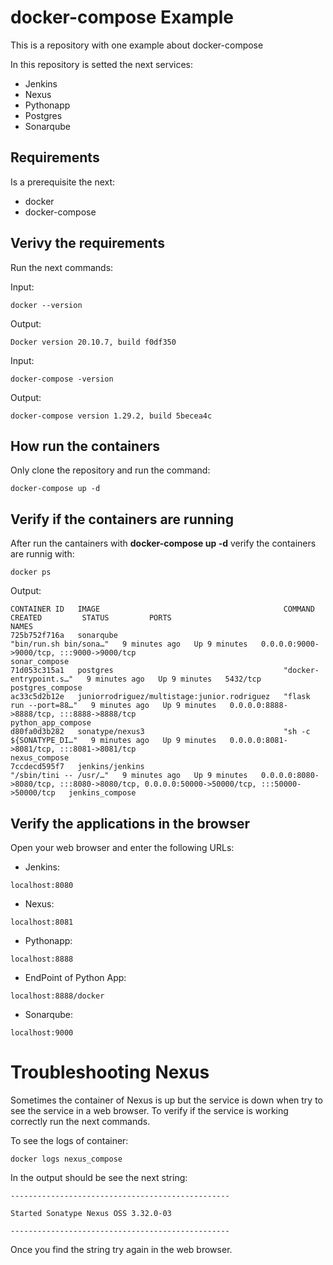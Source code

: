 # docker-compose Example
This is a repository with one example about docker-compose

In this repository is setted the next services:

- Jenkins
- Nexus
- Pythonapp
- Postgres
- Sonarqube

## Requirements
Is a prerequisite the next:
- docker
- docker-compose

## Verivy the requirements
Run the next commands:

Input:
```
docker --version
```
Output:
```
Docker version 20.10.7, build f0df350
```

Input:
```
docker-compose -version
```
Output:
```
docker-compose version 1.29.2, build 5becea4c
```
## How run the containers
Only clone the repository and run the command:
```
docker-compose up -d
```

## Verify if the containers are running
After run the cantainers with **docker-compose up -d** verify the containers are runnig with:
```
docker ps
```
Output:
```
CONTAINER ID   IMAGE                                         COMMAND                  CREATED         STATUS         PORTS                                                                                      NAMES
725b752f716a   sonarqube                                     "bin/run.sh bin/sona…"   9 minutes ago   Up 9 minutes   0.0.0.0:9000->9000/tcp, :::9000->9000/tcp                                                  sonar_compose
71d053c315a1   postgres                                      "docker-entrypoint.s…"   9 minutes ago   Up 9 minutes   5432/tcp                                                                                   postgres_compose
ac33c5d2b12e   juniorrodriguez/multistage:junior.rodriguez   "flask run --port=88…"   9 minutes ago   Up 9 minutes   0.0.0.0:8888->8888/tcp, :::8888->8888/tcp                                                  python_app_compose
d80fa0d3b282   sonatype/nexus3                               "sh -c ${SONATYPE_DI…"   9 minutes ago   Up 9 minutes   0.0.0.0:8081->8081/tcp, :::8081->8081/tcp                                                  nexus_compose
7ccdecd595f7   jenkins/jenkins                               "/sbin/tini -- /usr/…"   9 minutes ago   Up 9 minutes   0.0.0.0:8080->8080/tcp, :::8080->8080/tcp, 0.0.0.0:50000->50000/tcp, :::50000->50000/tcp   jenkins_compose

```

## Verify the applications in the browser
Open your web browser and enter the following URLs:
- Jenkins:
```
localhost:8080
```
- Nexus:
```
localhost:8081
```
- Pythonapp:
```
localhost:8888
```
- EndPoint of Python App:
```
localhost:8888/docker
```
- Sonarqube:
```
localhost:9000
```

# Troubleshooting Nexus
Sometimes the container of Nexus is up but the service is down when try to see the service in a web browser.
To verify if the service is working correctly run the next commands.

To see the logs of container:
```
docker logs nexus_compose
```
In the output should be see the next string:
```
-------------------------------------------------

Started Sonatype Nexus OSS 3.32.0-03

-------------------------------------------------
```
Once you find the string try again in the web browser.